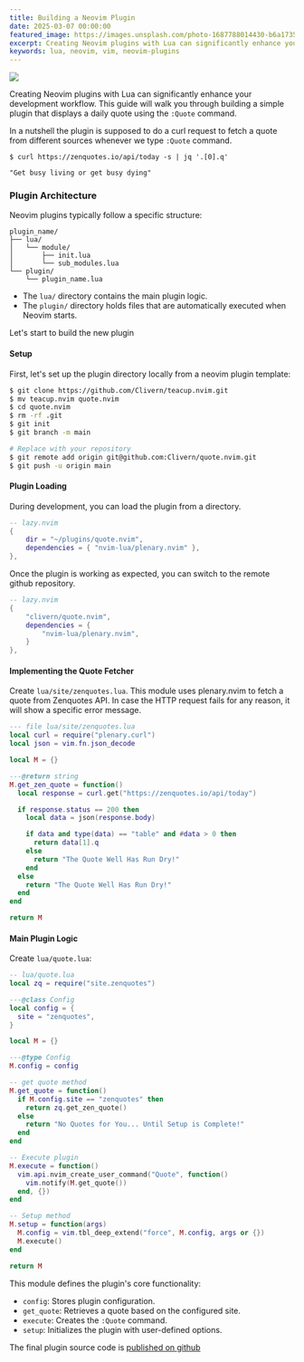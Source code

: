 ```yaml
---
title: Building a Neovim Plugin
date: 2025-03-07 00:00:00
featured_image: https://images.unsplash.com/photo-1687788014430-b6a173561cd4?q=75&fm=jpg&w=1000&fit=max
excerpt: Creating Neovim plugins with Lua can significantly enhance your development workflow. This guide will walk you through building a simple plugin that displays a daily quote.
keywords: lua, neovim, vim, neovim-plugins
---
```


![](https://images.unsplash.com/photo-1687788014430-b6a173561cd4?q=75&fm=jpg&w=1000&fit=max)

Creating Neovim plugins with Lua can significantly enhance your development workflow. This guide will walk you through building a simple plugin that displays a daily quote using the `:Quote` command.

In a nutshell the plugin is supposed to do a curl request to fetch a quote from different sources whenever we type `:Quote` command.

```
$ curl https://zenquotes.io/api/today -s | jq '.[0].q'

"Get busy living or get busy dying"
```

### Plugin Architecture

Neovim plugins typically follow a specific structure:

```
plugin_name/
├── lua/
│   └── module/
│       ├── init.lua
│       └── sub_modules.lua
└── plugin/
    └── plugin_name.lua
```

- The `lua/` directory contains the main plugin logic.
- The `plugin/` directory holds files that are automatically executed when Neovim starts.

Let's start to build the new plugin

#### Setup

First, let's set up the plugin directory locally from a neovim plugin template:

```bash
$ git clone https://github.com/Clivern/teacup.nvim.git
$ mv teacup.nvim quote.nvim
$ cd quote.nvim
$ rm -rf .git
$ git init
$ git branch -m main

# Replace with your repository
$ git remote add origin git@github.com:Clivern/quote.nvim.git
$ git push -u origin main
```

#### Plugin Loading

During development, you can load the plugin from a directory.

```lua
-- lazy.nvim
{
    dir = "~/plugins/quote.nvim",
    dependencies = { "nvim-lua/plenary.nvim" },
},
```

Once the plugin is working as expected, you can switch to the remote github repository.

```lua
-- lazy.nvim
{
    "clivern/quote.nvim",
    dependencies = {
        "nvim-lua/plenary.nvim",
    }
},
```

#### Implementing the Quote Fetcher

Create `lua/site/zenquotes.lua`. This module uses plenary.nvim to fetch a quote from Zenquotes API. In case the HTTP request fails for any reason, it will show a specific error message.

```lua
--- file lua/site/zenquotes.lua
local curl = require("plenary.curl")
local json = vim.fn.json_decode

local M = {}

---@return string
M.get_zen_quote = function()
  local response = curl.get("https://zenquotes.io/api/today")

  if response.status == 200 then
    local data = json(response.body)

    if data and type(data) == "table" and #data > 0 then
      return data[1].q
    else
      return "The Quote Well Has Run Dry!"
    end
  else
    return "The Quote Well Has Run Dry!"
  end
end

return M
```

#### Main Plugin Logic

Create `lua/quote.lua`:

```lua
-- lua/quote.lua
local zq = require("site.zenquotes")

---@class Config
local config = {
  site = "zenquotes",
}

local M = {}

---@type Config
M.config = config

-- get quote method
M.get_quote = function()
  if M.config.site == "zenquotes" then
    return zq.get_zen_quote()
  else
    return "No Quotes for You... Until Setup is Complete!"
  end
end

-- Execute plugin
M.execute = function()
  vim.api.nvim_create_user_command("Quote", function()
    vim.notify(M.get_quote())
  end, {})
end

-- Setup method
M.setup = function(args)
  M.config = vim.tbl_deep_extend("force", M.config, args or {})
  M.execute()
end

return M
```

This module defines the plugin's core functionality:

- `config`: Stores plugin configuration.
- `get_quote`: Retrieves a quote based on the configured site.
- `execute`: Creates the `:Quote` command.
- `setup`: Initializes the plugin with user-defined options.

The final plugin source code is [published on github](https://github.com/Clivern/quote.nvim)

